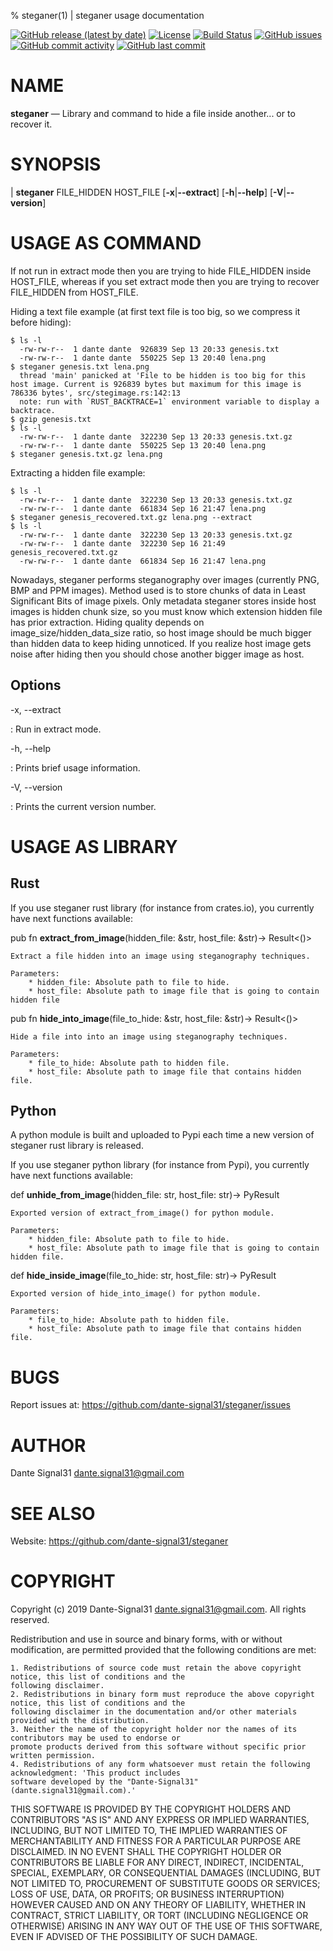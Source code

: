 % steganer(1) | steganer usage documentation

[![GitHub release (latest by date)](https://img.shields.io/github/v/release/dante-signal31/steganer)](https://github.com/dante-signal31/steganer/releases)
[![License](https://img.shields.io/badge/License-BSD%203--Clause-blue.svg)](https://opensource.org/licenses/BSD-3-Clause)
[![Build Status](https://travis-ci.com/dante-signal31/steganer.svg?branch=master)](https://travis-ci.com/dante-signal31/steganer)
[![GitHub issues](https://img.shields.io/github/issues/dante-signal31/steganer)](https://github.com/dante-signal31/steganer/issues)
[![GitHub commit activity](https://img.shields.io/github/commit-activity/y/dante-signal31/steganer)](https://github.com/dante-signal31/steganer/commits/master)
[![GitHub last commit](https://img.shields.io/github/last-commit/dante-signal31/steganer)](https://github.com/dante-signal31/steganer/commits/master)

NAME
====

**steganer** — Library and command to hide a file inside another... or to recover it.

SYNOPSIS
========

| **steganer** FILE_HIDDEN HOST_FILE [**-x**|**--extract**] [**-h**|**--help**] [**-V**|**--version**]

USAGE AS COMMAND
================

If not run in extract mode then you are trying to hide FILE_HIDDEN inside HOST_FILE,
whereas if you set extract mode then you are trying to recover FILE_HIDDEN from
HOST_FILE.

Hiding a text file example (at first text file is too big, so we compress it before hiding):

    $ ls -l
      -rw-rw-r--  1 dante dante  926839 Sep 13 20:33 genesis.txt
      -rw-rw-r--  1 dante dante  550225 Sep 13 20:40 lena.png
    $ steganer genesis.txt lena.png
      thread 'main' panicked at 'File to be hidden is too big for this host image. Current is 926839 bytes but maximum for this image is 786336 bytes', src/stegimage.rs:142:13
      note: run with `RUST_BACKTRACE=1` environment variable to display a backtrace.
    $ gzip genesis.txt 
    $ ls -l
      -rw-rw-r--  1 dante dante  322230 Sep 13 20:33 genesis.txt.gz
      -rw-rw-r--  1 dante dante  550225 Sep 13 20:40 lena.png
    $ steganer genesis.txt.gz lena.png

Extracting a hidden file example:

    $ ls -l
      -rw-rw-r--  1 dante dante  322230 Sep 13 20:33 genesis.txt.gz
      -rw-rw-r--  1 dante dante  661834 Sep 16 21:47 lena.png
    $ steganer genesis_recovered.txt.gz lena.png --extract
    $ ls -l
      -rw-rw-r--  1 dante dante  322230 Sep 13 20:33 genesis.txt.gz
      -rw-rw-r--  1 dante dante  322230 Sep 16 21:49 genesis_recovered.txt.gz
      -rw-rw-r--  1 dante dante  661834 Sep 16 21:47 lena.png

Nowadays, steganer performs steganography over images (currently PNG, BMP and PPM 
images). Method used is to store chunks of data in Least Significant Bits of image
pixels. Only metadata steganer stores inside host images is hidden chunk size, so
you must know which extension hidden file has prior extraction. Hiding quality 
depends on image_size/hidden_data_size ratio, so host image should be much bigger 
than hidden data to keep hiding unnoticed. If you realize host image gets noise after
hiding then you should chose another bigger image as host.

Options
-------

-x, --extract

:   Run in extract mode.

-h, --help

:   Prints brief usage information.

-V, --version

:   Prints the current version number.

USAGE AS LIBRARY
================

Rust
----

If you use steganer rust library (for instance from crates.io), you currently have next functions available:

pub fn **extract_from_image**(hidden_file: &str, host_file: &str)-> Result<()>

    Extract a file hidden into an image using steganography techniques.
    
    Parameters:
        * hidden_file: Absolute path to file to hide.
        * host_file: Absolute path to image file that is going to contain hidden file

pub fn **hide_into_image**(file_to_hide: &str, host_file: &str)-> Result<()>

    Hide a file into into an image using steganography techniques.
    
    Parameters:
        * file_to_hide: Absolute path to hidden file.
        * host_file: Absolute path to image file that contains hidden file.

Python
------

A python module is built and uploaded to Pypi each time a new version of steganer rust library is released.

If you use steganer python library (for instance from Pypi), you currently have next functions available:

def **unhide_from_image**(hidden_file: str, host_file: str)-> PyResult

    Exported version of extract_from_image() for python module.
    
    Parameters:
        * hidden_file: Absolute path to file to hide.
        * host_file: Absolute path to image file that is going to contain hidden file.

def **hide_inside_image**(file_to_hide: str, host_file: str)-> PyResult

    Exported version of hide_into_image() for python module.
    
    Parameters:
        * file_to_hide: Absolute path to hidden file.
        * host_file: Absolute path to image file that contains hidden file.


BUGS
====

Report issues at: <https://github.com/dante-signal31/steganer/issues>

AUTHOR
======

Dante Signal31 <dante.signal31@gmail.com>

SEE ALSO
========
Website: <https://github.com/dante-signal31/steganer>

COPYRIGHT
========

Copyright (c) 2019 Dante-Signal31 <dante.signal31@gmail.com>. All rights reserved.

Redistribution and use in source and binary forms, with or without modification, are permitted provided that the
following conditions are met:

    1. Redistributions of source code must retain the above copyright notice, this list of conditions and the
    following disclaimer.
    2. Redistributions in binary form must reproduce the above copyright notice, this list of conditions and the
    following disclaimer in the documentation and/or other materials provided with the distribution.
    3. Neither the name of the copyright holder nor the names of its contributors may be used to endorse or
    promote products derived from this software without specific prior written permission.
    4. Redistributions of any form whatsoever must retain the following acknowledgment: 'This product includes
    software developed by the "Dante-Signal31" (dante.signal31@gmail.com).'

THIS SOFTWARE IS PROVIDED BY THE COPYRIGHT HOLDERS AND CONTRIBUTORS "AS IS" AND ANY EXPRESS OR IMPLIED WARRANTIES,
INCLUDING, BUT NOT LIMITED TO, THE IMPLIED WARRANTIES OF MERCHANTABILITY AND FITNESS FOR A PARTICULAR PURPOSE ARE
DISCLAIMED. IN NO EVENT SHALL THE COPYRIGHT HOLDER OR CONTRIBUTORS BE LIABLE FOR ANY DIRECT, INDIRECT, INCIDENTAL,
SPECIAL, EXEMPLARY, OR CONSEQUENTIAL DAMAGES (INCLUDING, BUT NOT LIMITED TO, PROCUREMENT OF SUBSTITUTE GOODS OR
SERVICES; LOSS OF USE, DATA, OR PROFITS; OR BUSINESS INTERRUPTION) HOWEVER CAUSED AND ON ANY THEORY OF LIABILITY,
WHETHER IN CONTRACT, STRICT LIABILITY, OR TORT (INCLUDING NEGLIGENCE OR OTHERWISE) ARISING IN ANY WAY OUT OF THE USE
OF THIS SOFTWARE, EVEN IF ADVISED OF THE POSSIBILITY OF SUCH DAMAGE.
